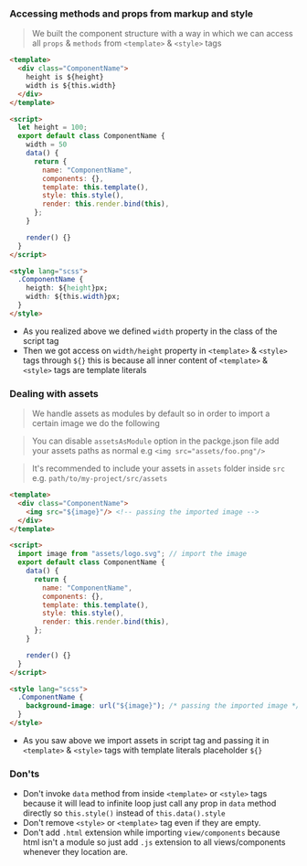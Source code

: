 ### Accessing methods and props from markup and style
> We built the component structure with a way in which we can access all `props` & `methods` from `<template>` & `<style>` tags

```html
<template>
  <div class="ComponentName">
    height is ${height}
    width is ${this.width}
  </div>
</template>

<script>
  let height = 100;
  export default class ComponentName {
    width = 50
    data() {
      return {
        name: "ComponentName",
        components: {},
        template: this.template(),
        style: this.style(),
        render: this.render.bind(this),
      };
    }

    render() {}
  }
</script>

<style lang="scss">
  .ComponentName {
    heigth: ${height}px;
    width: ${this.width}px;
  }
</style>
```
* As you realized above we defined `width` property in the class of the script tag
* Then we got access on `width/height` property in `<template>` & `<style>` tags through `${}` this is because all inner content of `<template>` & `<style>` tags are template literals

### Dealing with assets
> We handle assets as modules by default so in order to import a certain image we do the following

> You can disable `assetsAsModule` option in the packge.json file add your assets paths as normal e.g `<img src="assets/foo.png"/>`

> It's recommended to include your assets in `assets` folder inside `src` e.g. `path/to/my-project/src/assets`


```html
<template>
  <div class="ComponentName">
    <img src="${image}"/> <!-- passing the imported image -->
  </div>
</template>

<script>
  import image from "assets/logo.svg"; // import the image
  export default class ComponentName {
    data() {
      return {
        name: "ComponentName",
        components: {},
        template: this.template(),
        style: this.style(),
        render: this.render.bind(this),
      };
    }

    render() {}
  }
</script>

<style lang="scss">
  .ComponentName {
    background-image: url("${image}"); /* passing the imported image */
  }
</style>
```
* As you saw above we import assets in script tag and passing it in `<template>` & `<style>` tags with template literals placeholder `${}`

### Don'ts
* Don't invoke `data` method from inside `<template>` or `<style>` tags because it will lead to infinite loop just call any prop in `data` method directly so `this.style()` instead of `this.data().style` 
* Don't remove `<style>` or `<template>` tag even if they are empty.
* Don't add `.html` extension while importing `view/components` because html isn't a module so just add `.js` extension to all views/components whenever they location are.